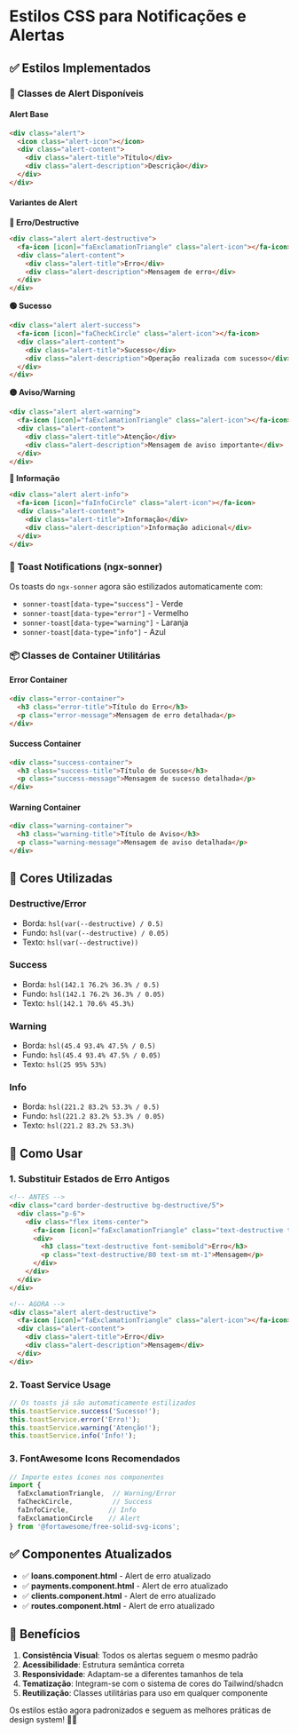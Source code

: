 # Estilos CSS para Notificações e Alertas

## ✅ Estilos Implementados

### 🎨 **Classes de Alert Disponíveis**

#### **Alert Base**
```html
<div class="alert">
  <icon class="alert-icon"></icon>
  <div class="alert-content">
    <div class="alert-title">Título</div>
    <div class="alert-description">Descrição</div>
  </div>
</div>
```

#### **Variantes de Alert**

**🔴 Erro/Destructive**
```html
<div class="alert alert-destructive">
  <fa-icon [icon]="faExclamationTriangle" class="alert-icon"></fa-icon>
  <div class="alert-content">
    <div class="alert-title">Erro</div>
    <div class="alert-description">Mensagem de erro</div>
  </div>
</div>
```

**🟢 Sucesso**
```html
<div class="alert alert-success">
  <fa-icon [icon]="faCheckCircle" class="alert-icon"></fa-icon>
  <div class="alert-content">
    <div class="alert-title">Sucesso</div>
    <div class="alert-description">Operação realizada com sucesso</div>
  </div>
</div>
```

**🟡 Aviso/Warning**
```html
<div class="alert alert-warning">
  <fa-icon [icon]="faExclamationTriangle" class="alert-icon"></fa-icon>
  <div class="alert-content">
    <div class="alert-title">Atenção</div>
    <div class="alert-description">Mensagem de aviso importante</div>
  </div>
</div>
```

**🔵 Informação**
```html
<div class="alert alert-info">
  <fa-icon [icon]="faInfoCircle" class="alert-icon"></fa-icon>
  <div class="alert-content">
    <div class="alert-title">Informação</div>
    <div class="alert-description">Informação adicional</div>
  </div>
</div>
```

### 🍞 **Toast Notifications (ngx-sonner)**

Os toasts do `ngx-sonner` agora são estilizados automaticamente com:
- `sonner-toast[data-type="success"]` - Verde
- `sonner-toast[data-type="error"]` - Vermelho
- `sonner-toast[data-type="warning"]` - Laranja
- `sonner-toast[data-type="info"]` - Azul

### 📦 **Classes de Container Utilitárias**

#### **Error Container**
```html
<div class="error-container">
  <h3 class="error-title">Título do Erro</h3>
  <p class="error-message">Mensagem de erro detalhada</p>
</div>
```

#### **Success Container**
```html
<div class="success-container">
  <h3 class="success-title">Título de Sucesso</h3>
  <p class="success-message">Mensagem de sucesso detalhada</p>
</div>
```

#### **Warning Container**
```html
<div class="warning-container">
  <h3 class="warning-title">Título de Aviso</h3>
  <p class="warning-message">Mensagem de aviso detalhada</p>
</div>
```

## 🎨 **Cores Utilizadas**

### **Destructive/Error**
- Borda: `hsl(var(--destructive) / 0.5)`
- Fundo: `hsl(var(--destructive) / 0.05)`
- Texto: `hsl(var(--destructive))`

### **Success**
- Borda: `hsl(142.1 76.2% 36.3% / 0.5)`
- Fundo: `hsl(142.1 76.2% 36.3% / 0.05)`
- Texto: `hsl(142.1 70.6% 45.3%)`

### **Warning**
- Borda: `hsl(45.4 93.4% 47.5% / 0.5)`
- Fundo: `hsl(45.4 93.4% 47.5% / 0.05)`
- Texto: `hsl(25 95% 53%)`

### **Info**
- Borda: `hsl(221.2 83.2% 53.3% / 0.5)`
- Fundo: `hsl(221.2 83.2% 53.3% / 0.05)`
- Texto: `hsl(221.2 83.2% 53.3%)`

## 🔧 **Como Usar**

### **1. Substituir Estados de Erro Antigos**
```html
<!-- ANTES -->
<div class="card border-destructive bg-destructive/5">
  <div class="p-6">
    <div class="flex items-center">
      <fa-icon [icon]="faExclamationTriangle" class="text-destructive text-xl mr-3"></fa-icon>
      <div>
        <h3 class="text-destructive font-semibold">Erro</h3>
        <p class="text-destructive/80 text-sm mt-1">Mensagem</p>
      </div>
    </div>
  </div>
</div>

<!-- AGORA -->
<div class="alert alert-destructive">
  <fa-icon [icon]="faExclamationTriangle" class="alert-icon"></fa-icon>
  <div class="alert-content">
    <div class="alert-title">Erro</div>
    <div class="alert-description">Mensagem</div>
  </div>
</div>
```

### **2. Toast Service Usage**
```typescript
// Os toasts já são automaticamente estilizados
this.toastService.success('Sucesso!');
this.toastService.error('Erro!');
this.toastService.warning('Atenção!');
this.toastService.info('Info!');
```

### **3. FontAwesome Icons Recomendados**
```typescript
// Importe estes ícones nos componentes
import { 
  faExclamationTriangle,  // Warning/Error
  faCheckCircle,          // Success
  faInfoCircle,          // Info
  faExclamationCircle    // Alert
} from '@fortawesome/free-solid-svg-icons';
```

## ✅ **Componentes Atualizados**

- ✅ **loans.component.html** - Alert de erro atualizado
- ✅ **payments.component.html** - Alert de erro atualizado
- ✅ **clients.component.html** - Alert de erro atualizado
- ✅ **routes.component.html** - Alert de erro atualizado

## 🚀 **Benefícios**

1. **Consistência Visual**: Todos os alertas seguem o mesmo padrão
2. **Acessibilidade**: Estrutura semântica correta
3. **Responsividade**: Adaptam-se a diferentes tamanhos de tela
4. **Tematização**: Integram-se com o sistema de cores do Tailwind/shadcn
5. **Reutilização**: Classes utilitárias para uso em qualquer componente

Os estilos estão agora padronizados e seguem as melhores práticas de design system! 🎨✨
